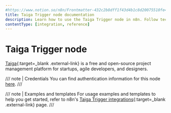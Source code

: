 ```yaml
---
#https://www.notion.so/n8n/Frontmatter-432c2b8dff1f43d4b1c8d20075510fe4
title: Taiga Trigger node documentation
description: Learn how to use the Taiga Trigger node in n8n. Follow technical documentation to integrate Taiga Trigger node into your workflows.
contentType: [integration, reference]
---
```


# Taiga Trigger node

[Taiga](https://www.taiga.io/){:target=_blank .external-link} is a free and open-source project management platform for startups, agile developers, and designers.

/// note | Credentials
You can find authentication information for this node [here](/integrations/builtin/credentials/taiga.md).
///

///  note  | Examples and templates
For usage examples and templates to help you get started, refer to n8n's [Taiga Trigger integrations](https://n8n.io/integrations/taiga-trigger/){:target=_blank .external-link} page.
///
